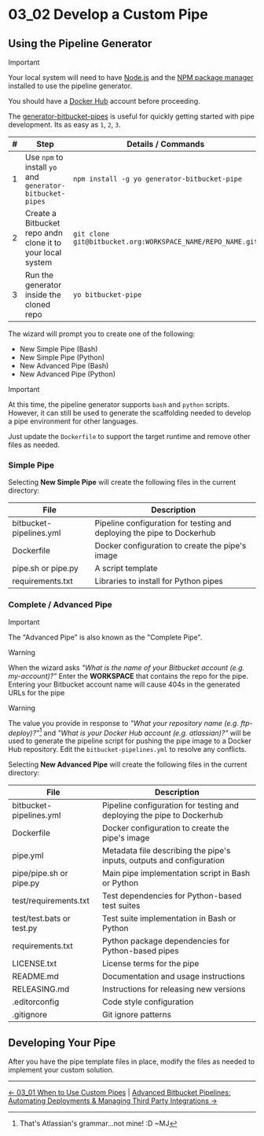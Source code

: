 # 03_02 Develop a Custom Pipe

## Using the Pipeline Generator

> [!IMPORTANT]
> Your local system will need to have [Node.js](https://nodejs.org/en) and the [NPM package manager](https://www.npmjs.com/) installed to use the pipeline generator.
>
> You should have a [Docker Hub](https://hub.docker.com/) account before proceeding.

The [generator-bitbucket-pipes](https://www.npmjs.com/package/generator-bitbucket-pipe) is useful for quickly getting started with pipe development.  Its as easy as `1`, `2`, `3`.

| # | Step  | Details / Commands |
|---|-------|--------------------|
|1| Use `npm` to install `yo` and `generator-bitbucket-pipes` | `npm install -g yo generator-bitbucket-pipe` |
|2| Create a Bitbucket repo andn clone it to your local system | `git clone git@bitbucket.org:WORKSPACE_NAME/REPO_NAME.git` |
|3| Run the generator inside the cloned repo | `yo bitbucket-pipe` |

The wizard will prompt you to create one of the following:

- New Simple Pipe (Bash)
- New Simple Pipe (Python)
- New Advanced Pipe (Bash)
- New Advanced Pipe (Python)

> [!IMPORTANT]
> At this time, the pipeline generator supports `bash` and `python` scripts.  However, it can still be used to generate the scaffolding needed to develop a pipe environment for other languages.
>
> Just update the `Dockerfile` to support the target runtime and remove other files as needed.

### Simple Pipe

Selecting **New Simple Pipe** will create the following files in the current directory:

| File                    | Description |
|-------------------------|-------------|
| bitbucket-pipelines.yml | Pipeline configuration for testing and deploying the pipe to Dockerhub |
| Dockerfile              | Docker configuration to create the pipe's image |
| pipe.sh or pipe.py      | A script template |
| requirements.txt        | Libraries to install for Python pipes |

### Complete / Advanced Pipe

> [!IMPORTANT]
> The "Advanced Pipe" is also known as the "Complete Pipe".

> [!WARNING]
> When the wizard asks _"What is the name of your Bitbucket account (e.g. my-account)?"_ Enter the **WORKSPACE** that contains the repo for the pipe.  Entering your Bitbucket account name will cause 404s in the  generated URLs for the pipe

> [!WARNING]
> The value you provide in response to _"What your repository name (e.g. ftp-deploy)?"_[^1] and _"What is your Docker Hub account (e.g. atlassian)?"_ will be used to generate the pipeline script for pushing the pipe image to a Docker Hub repository.  Edit the `bitbucket-pipelines.yml` to resolve any conflicts.

Selecting **New Advanced Pipe** will create the following files in the current directory:

| File                      | Description |
|---------------------------|-------------|
| bitbucket-pipelines.yml   | Pipeline configuration for testing and deploying the pipe to Dockerhub |
| Dockerfile                | Docker configuration to create the pipe's image |
| pipe.yml                  | Metadata file describing the pipe's inputs, outputs and configuration |
| pipe/pipe.sh or pipe.py   | Main pipe implementation script in Bash or Python |
| test/requirements.txt     | Test dependencies for Python-based test suites |
| test/test.bats or test.py | Test suite implementation in Bash or Python |
| requirements.txt          | Python package dependencies for Python-based pipes |
| LICENSE.txt               | License terms for the pipe |
| README.md                 | Documentation and usage instructions |
| RELEASING.md              | Instructions for releasing new versions |
| .editorconfig             | Code style configuration |
| .gitignore                | Git ignore patterns |

## Developing Your Pipe

After you have the pipe template files in place, modify the files as needed to implement your custom solution.

[^1]: That's Atlassian's grammar...not mine! :D ~MJ

<!-- FooterStart -->
---
[← 03_01 When to Use Custom Pipes](../03_01_when_to_use_custom_pipes/README.md) | [Advanced Bitbucket Pipelines: Automating Deployments & Managing Third Party Integrations →](../../README.md)
<!-- FooterEnd -->
